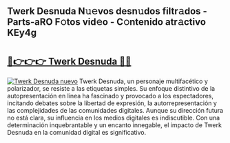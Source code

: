 ## Twerk Desnuda N𝚞𝚎vos desn𝚞dos filtr𝚊dos - Parts-aRO F𝚘tos vid𝚎o - C𝚘ntenido atr𝚊ctivo KEy4g

# <h2><a href="http://mbaf50v.tromn.icu/?c=Twerk+Desnuda">🔗👉👉👉 Twerk Desnuda 🔗🔗</a></h2>

[![Twerk Desnuda nuevo](https://i.imgur.com/pEAQMta.gif)](http://mbaf50v.tromn.icu/?c=Twerk+Desnuda)
Twerk Desnuda, un personaje multifacético y polarizador, se resiste a las etiquetas simples. Su enfoque distintivo de la autopresentación en línea ha fascinado y provocado a los espectadores, incitando debates sobre la libertad de expresión, la autorrepresentación y las complejidades de las comunidades digitales. Aunque su dirección futura no está clara, su influencia en los medios digitales es indiscutible. Con una determinación inquebrantable y un encanto innegable, el impacto de Twerk Desnuda en la comunidad digital es significativo.
